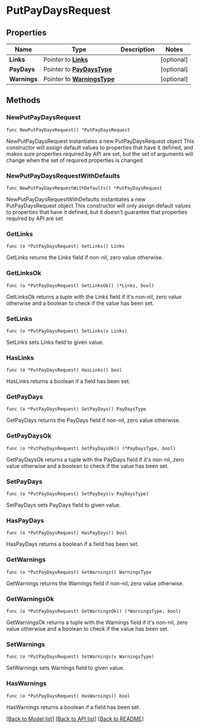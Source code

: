 # PutPayDaysRequest

## Properties

Name | Type | Description | Notes
------------ | ------------- | ------------- | -------------
**Links** | Pointer to [**Links**](Links.md) |  | [optional] 
**PayDays** | Pointer to [**PayDaysType**](PayDaysType.md) |  | [optional] 
**Warnings** | Pointer to [**WarningsType**](WarningsType.md) |  | [optional] 

## Methods

### NewPutPayDaysRequest

`func NewPutPayDaysRequest() *PutPayDaysRequest`

NewPutPayDaysRequest instantiates a new PutPayDaysRequest object
This constructor will assign default values to properties that have it defined,
and makes sure properties required by API are set, but the set of arguments
will change when the set of required properties is changed

### NewPutPayDaysRequestWithDefaults

`func NewPutPayDaysRequestWithDefaults() *PutPayDaysRequest`

NewPutPayDaysRequestWithDefaults instantiates a new PutPayDaysRequest object
This constructor will only assign default values to properties that have it defined,
but it doesn't guarantee that properties required by API are set

### GetLinks

`func (o *PutPayDaysRequest) GetLinks() Links`

GetLinks returns the Links field if non-nil, zero value otherwise.

### GetLinksOk

`func (o *PutPayDaysRequest) GetLinksOk() (*Links, bool)`

GetLinksOk returns a tuple with the Links field if it's non-nil, zero value otherwise
and a boolean to check if the value has been set.

### SetLinks

`func (o *PutPayDaysRequest) SetLinks(v Links)`

SetLinks sets Links field to given value.

### HasLinks

`func (o *PutPayDaysRequest) HasLinks() bool`

HasLinks returns a boolean if a field has been set.

### GetPayDays

`func (o *PutPayDaysRequest) GetPayDays() PayDaysType`

GetPayDays returns the PayDays field if non-nil, zero value otherwise.

### GetPayDaysOk

`func (o *PutPayDaysRequest) GetPayDaysOk() (*PayDaysType, bool)`

GetPayDaysOk returns a tuple with the PayDays field if it's non-nil, zero value otherwise
and a boolean to check if the value has been set.

### SetPayDays

`func (o *PutPayDaysRequest) SetPayDays(v PayDaysType)`

SetPayDays sets PayDays field to given value.

### HasPayDays

`func (o *PutPayDaysRequest) HasPayDays() bool`

HasPayDays returns a boolean if a field has been set.

### GetWarnings

`func (o *PutPayDaysRequest) GetWarnings() WarningsType`

GetWarnings returns the Warnings field if non-nil, zero value otherwise.

### GetWarningsOk

`func (o *PutPayDaysRequest) GetWarningsOk() (*WarningsType, bool)`

GetWarningsOk returns a tuple with the Warnings field if it's non-nil, zero value otherwise
and a boolean to check if the value has been set.

### SetWarnings

`func (o *PutPayDaysRequest) SetWarnings(v WarningsType)`

SetWarnings sets Warnings field to given value.

### HasWarnings

`func (o *PutPayDaysRequest) HasWarnings() bool`

HasWarnings returns a boolean if a field has been set.


[[Back to Model list]](../README.md#documentation-for-models) [[Back to API list]](../README.md#documentation-for-api-endpoints) [[Back to README]](../README.md)


